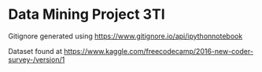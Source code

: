 # Data Mining Project 3TI
Gitignore generated using https://www.gitignore.io/api/ipythonnotebook

Dataset found at https://www.kaggle.com/freecodecamp/2016-new-coder-survey-/version/1
